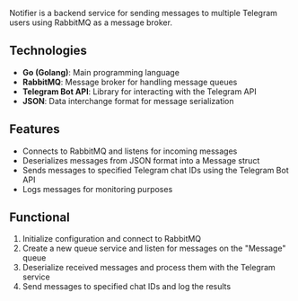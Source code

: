 
Notifier is a backend service for sending messages to multiple Telegram users using RabbitMQ as a message broker. 

## Technologies

-   **Go (Golang)**: Main programming language
-   **RabbitMQ**: Message broker for handling message queues
-   **Telegram Bot API**: Library for interacting with the Telegram API
-   **JSON**: Data interchange format for message serialization

## Features

-   Connects to RabbitMQ and listens for incoming messages
-   Deserializes messages from JSON format into a  Message  struct
-   Sends messages to specified Telegram chat IDs using the Telegram Bot API
-   Logs messages for monitoring purposes

## Functional

1.  Initialize configuration and connect to RabbitMQ
2.  Create a new queue service and listen for messages on the "Message" queue
3.  Deserialize received messages and process them with the Telegram service
4.  Send messages to specified chat IDs and log the results
